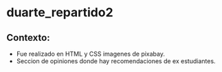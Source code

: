 # duarte_repartido2
## Contexto:
* Fue realizado en HTML y CSS imagenes de pixabay.
* Seccion de opiniones donde hay recomendaciones de ex estudiantes.
